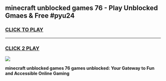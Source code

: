 
## minecraft unblocked games 76 - Play Unblocked Gmaes & Free #pyu24
<h3>
<a href="https://news.freeplayer.one?title=minecraft_unblocked_games_76&ref=24F">CLICK TO PLAY</a></h3>
<hr>

<h3>
<a href="https://news.freeplayer.one?title=minecraft_unblocked_games_76&ref=24F">CLICK 2 PLAY</a>
  
</h3>

<a href="https://news.freeplayer.one?title=minecraft_unblocked_games_76&ref=24F/"><img src="https://clearcache.store/games.png"></a>


**minecraft unblocked games 76 games unblocked: Your Gateway to Fun and Accessible Online Gaming**
